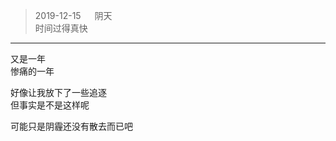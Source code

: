 >
>2019-12-15  &emsp;  阴天  
>时间过得真快

* * *
又是一年  
惨痛的一年


好像让我放下了一些追逐  
但事实是不是这样呢  

可能只是阴霾还没有散去而已吧  
